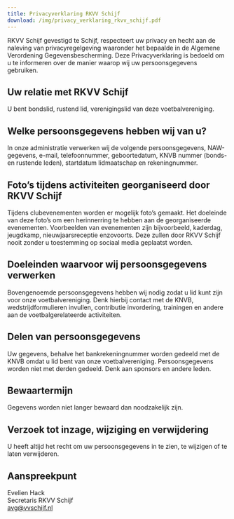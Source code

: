 ```yaml
---
title: Privacyverklaring RKVV Schijf
download: /img/privacy_verklaring_rkvv_schijf.pdf
---
```


RKVV Schijf gevestigd te Schijf, respecteert uw privacy en hecht aan de
naleving van privacyregelgeving waaronder het bepaalde in de Algemene Verordening
Gegevensbescherming. Deze Privacyverklaring is bedoeld om u te informeren over de
manier waarop wij uw persoonsgegevens gebruiken.

## Uw relatie met RKVV Schijf

U bent bondslid, rustend lid, verenigingslid van deze voetbalvereniging.

## Welke persoonsgegevens hebben wij van u?

In onze administratie verwerken wij de volgende persoonsgegevens, NAW-gegevens, e-mail,
telefoonnummer, geboortedatum, KNVB nummer (bonds- en rustende leden), startdatum
lidmaatschap en rekeningnummer.

## Foto’s tijdens activiteiten georganiseerd door RKVV Schijf

Tijdens clubevenementen worden er mogelijk foto’s gemaakt. Het doeleinde van deze foto’s
om een herinnerring te hebben aan de georganiseerde evenementen. Voorbeelden van
evenementen zijn bijvoorbeeld, kaderdag, jeugdkamp, nieuwjaarsreceptie enzovoorts.
Deze zullen door RKVV Schijf nooit zonder u toestemming op sociaal media geplaatst
worden.

## Doeleinden waarvoor wij persoonsgegevens verwerken

Bovengenoemde persoonsgegevens hebben wij nodig zodat u lid kunt zijn voor onze
voetbalvereniging. Denk hierbij contact met de KNVB, wedstrijdformulieren invullen,
contributie invordering, trainingen en andere aan de voetbalgerelateerde activiteiten.

## Delen van persoonsgegevens

Uw gegevens, behalve het bankrekeningnummer worden gedeeld met de KNVB omdat u lid
bent van onze voetbalvereniging.
Persoonsgegevens worden niet met derden gedeeld. Denk aan sponsors en andere leden.

## Bewaartermijn

Gegevens worden niet langer bewaard dan noodzakelijk zijn.

## Verzoek tot inzage, wijziging en verwijdering

U heeft altijd het recht om uw persoonsgegevens in te zien, te wijzigen of te laten
verwijderen.

## Aanspreekpunt

Evelien Hack\
Secretaris RKVV Schijf\
avg@vvschijf.nl
